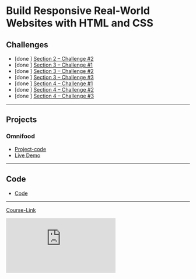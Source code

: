 # Build Responsive Real-World Websites with HTML and CSS
## Challenges
- [done ] [Section 2 – Challenge #2](./Challenges/01-Challenges/)
- [done ] [Section 3 – Challenge #1](./Challenges/02-Challenges/)
- [done ] [Section 3 – Challenge #2](./Challenges/03-Challenges/)
- [done ] [Section 3 – Challenge #3](./Challenges/04-Challenges/)
- [done ] [Section 4 – Challenge #1](./Challenges/05-Challenges/)
- [done ] [Section 4 – Challenge #2](./Challenges/06-Challenges/)
- [done ] [Section 4 – Challenge #3](./Challenges/07-Challenges/)

---
## Projects
### Omnifood
- [Project-code](./Projects/Omnifood) <br>
- [Live Demo](https://omnifood-elshafey.netlify.app/)
---
## Code
- [Code](Code)
---
[Course-Link](https://www.udemy.com/course/design-and-develop-a-killer-website-with-html5-and-css3)<br>

![Certificate](https://udemy-certificate.s3.amazonaws.com/pdf/UC-758b7e97-7b2a-4097-a1f1-d47640008df3.pdf)
